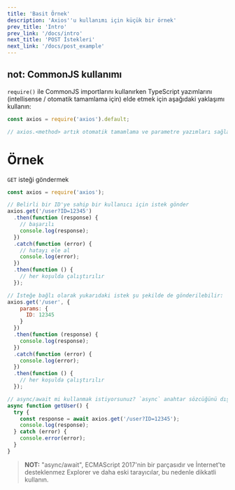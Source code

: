 ```yaml
---
title: 'Basit Örnek'
description: 'Axios''u kullanımı için küçük bir örnek'
prev_title: 'Intro'
prev_link: '/docs/intro'
next_title: 'POST İstekleri'
next_link: '/docs/post_example'
---
```


## not: CommonJS kullanımı
`require()` ile CommonJS importlarını kullanırken TypeScript yazımlarını (intellisense / otomatik tamamlama için) elde etmek için aşağıdaki yaklaşımı kullanın:

```js
const axios = require('axios').default;

// axios.<method> artık otomatik tamamlama ve parametre yazımları sağlayacaktır
```

# Örnek

`GET` isteği göndermek

```js
const axios = require('axios');

// Belirli bir ID'ye sahip bir kullanıcı için istek gönder
axios.get('/user?ID=12345')
  .then(function (response) {
    // başarılı
    console.log(response);
  })
  .catch(function (error) {
    // hatayı ele al
    console.log(error);
  })
  .then(function () {
    // her koşulda çalıştırılır
  });

// İsteğe bağlı olarak yukarıdaki istek şu şekilde de gönderilebilir:
axios.get('/user', {
    params: {
      ID: 12345
    }
  })
  .then(function (response) {
    console.log(response);
  })
  .catch(function (error) {
    console.log(error);
  })
  .then(function () {
    // her koşulda çalıştırılır
  });  

// async/await mi kullanmak istiyorsunuz? `async` anahtar sözcüğünü dış fonksiyonunuza/metotunuza ekleyin.
async function getUser() {
  try {
    const response = await axios.get('/user?ID=12345');
    console.log(response);
  } catch (error) {
    console.error(error);
  }
}
```

> **NOT:** "async/await", ECMAScript 2017'nin bir parçasıdır ve İnternet'te desteklenmez Explorer ve daha eski tarayıcılar, bu nedenle dikkatli kullanın.